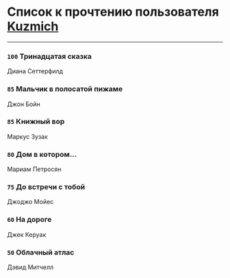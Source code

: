 # Список к прочтению пользователя [Kuzmich ](http://vk.com/id214317221)
---

### `100` Тринадцатая сказка
Диана Сеттерфилд

### `85` Мальчик в полосатой пижаме
Джон Бойн

### `85` Книжный вор
Маркус Зузак

### `80` Дом в котором...
Мариам Петросян

### `75` До встречи с тобой
Джоджо Мойес

### `60` На дороге
Джек Керуак

### `50` Облачный атлас
Дэвид Митчелл

